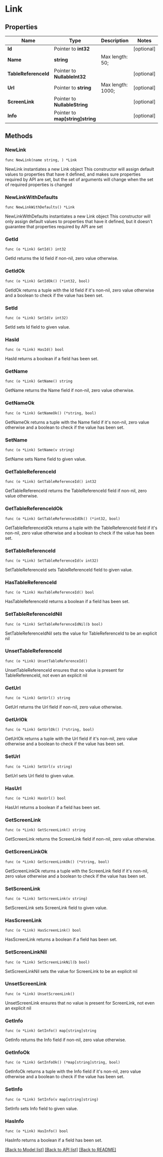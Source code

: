 # Link

## Properties

Name | Type | Description | Notes
------------ | ------------- | ------------- | -------------
**Id** | Pointer to **int32** |  | [optional] 
**Name** | **string** |  Max length: 50; | 
**TableReferenceId** | Pointer to **NullableInt32** |  | [optional] 
**Url** | Pointer to **string** |  Max length: 1000; | [optional] 
**ScreenLink** | Pointer to **NullableString** |  | [optional] 
**Info** | Pointer to **map[string]string** |  | [optional] 

## Methods

### NewLink

`func NewLink(name string, ) *Link`

NewLink instantiates a new Link object
This constructor will assign default values to properties that have it defined,
and makes sure properties required by API are set, but the set of arguments
will change when the set of required properties is changed

### NewLinkWithDefaults

`func NewLinkWithDefaults() *Link`

NewLinkWithDefaults instantiates a new Link object
This constructor will only assign default values to properties that have it defined,
but it doesn't guarantee that properties required by API are set

### GetId

`func (o *Link) GetId() int32`

GetId returns the Id field if non-nil, zero value otherwise.

### GetIdOk

`func (o *Link) GetIdOk() (*int32, bool)`

GetIdOk returns a tuple with the Id field if it's non-nil, zero value otherwise
and a boolean to check if the value has been set.

### SetId

`func (o *Link) SetId(v int32)`

SetId sets Id field to given value.

### HasId

`func (o *Link) HasId() bool`

HasId returns a boolean if a field has been set.

### GetName

`func (o *Link) GetName() string`

GetName returns the Name field if non-nil, zero value otherwise.

### GetNameOk

`func (o *Link) GetNameOk() (*string, bool)`

GetNameOk returns a tuple with the Name field if it's non-nil, zero value otherwise
and a boolean to check if the value has been set.

### SetName

`func (o *Link) SetName(v string)`

SetName sets Name field to given value.


### GetTableReferenceId

`func (o *Link) GetTableReferenceId() int32`

GetTableReferenceId returns the TableReferenceId field if non-nil, zero value otherwise.

### GetTableReferenceIdOk

`func (o *Link) GetTableReferenceIdOk() (*int32, bool)`

GetTableReferenceIdOk returns a tuple with the TableReferenceId field if it's non-nil, zero value otherwise
and a boolean to check if the value has been set.

### SetTableReferenceId

`func (o *Link) SetTableReferenceId(v int32)`

SetTableReferenceId sets TableReferenceId field to given value.

### HasTableReferenceId

`func (o *Link) HasTableReferenceId() bool`

HasTableReferenceId returns a boolean if a field has been set.

### SetTableReferenceIdNil

`func (o *Link) SetTableReferenceIdNil(b bool)`

 SetTableReferenceIdNil sets the value for TableReferenceId to be an explicit nil

### UnsetTableReferenceId
`func (o *Link) UnsetTableReferenceId()`

UnsetTableReferenceId ensures that no value is present for TableReferenceId, not even an explicit nil
### GetUrl

`func (o *Link) GetUrl() string`

GetUrl returns the Url field if non-nil, zero value otherwise.

### GetUrlOk

`func (o *Link) GetUrlOk() (*string, bool)`

GetUrlOk returns a tuple with the Url field if it's non-nil, zero value otherwise
and a boolean to check if the value has been set.

### SetUrl

`func (o *Link) SetUrl(v string)`

SetUrl sets Url field to given value.

### HasUrl

`func (o *Link) HasUrl() bool`

HasUrl returns a boolean if a field has been set.

### GetScreenLink

`func (o *Link) GetScreenLink() string`

GetScreenLink returns the ScreenLink field if non-nil, zero value otherwise.

### GetScreenLinkOk

`func (o *Link) GetScreenLinkOk() (*string, bool)`

GetScreenLinkOk returns a tuple with the ScreenLink field if it's non-nil, zero value otherwise
and a boolean to check if the value has been set.

### SetScreenLink

`func (o *Link) SetScreenLink(v string)`

SetScreenLink sets ScreenLink field to given value.

### HasScreenLink

`func (o *Link) HasScreenLink() bool`

HasScreenLink returns a boolean if a field has been set.

### SetScreenLinkNil

`func (o *Link) SetScreenLinkNil(b bool)`

 SetScreenLinkNil sets the value for ScreenLink to be an explicit nil

### UnsetScreenLink
`func (o *Link) UnsetScreenLink()`

UnsetScreenLink ensures that no value is present for ScreenLink, not even an explicit nil
### GetInfo

`func (o *Link) GetInfo() map[string]string`

GetInfo returns the Info field if non-nil, zero value otherwise.

### GetInfoOk

`func (o *Link) GetInfoOk() (*map[string]string, bool)`

GetInfoOk returns a tuple with the Info field if it's non-nil, zero value otherwise
and a boolean to check if the value has been set.

### SetInfo

`func (o *Link) SetInfo(v map[string]string)`

SetInfo sets Info field to given value.

### HasInfo

`func (o *Link) HasInfo() bool`

HasInfo returns a boolean if a field has been set.


[[Back to Model list]](../README.md#documentation-for-models) [[Back to API list]](../README.md#documentation-for-api-endpoints) [[Back to README]](../README.md)


